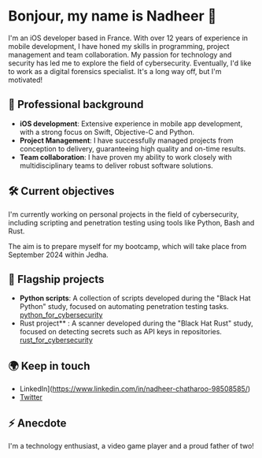 # Bonjour, my name is Nadheer 👋

I'm an iOS developer based in France. With over 12 years of experience in mobile development, I have honed my skills in programming, project management and team collaboration. My passion for technology and security has led me to explore the field of cybersecurity. Eventually, I'd like to work as a digital forensics specialist. It's a long way off, but I'm motivated!

## 💼 Professional background

- **iOS development**: Extensive experience in mobile app development, with a strong focus on Swift, Objective-C and Python.
- **Project Management**: I have successfully managed projects from conception to delivery, guaranteeing high quality and on-time results.
- **Team collaboration**: I have proven my ability to work closely with multidisciplinary teams to deliver robust software solutions.

## 🛠️ Current objectives

I'm currently working on personal projects in the field of cybersecurity, including scripting and penetration testing using tools like Python, Bash and Rust.

The aim is to prepare myself for my bootcamp, which will take place from September 2024 within Jedha.

## 📁 Flagship projects

- **Python scripts**: A collection of scripts developed during the "Black Hat Python" study, focused on automating penetration testing tasks. [python_for_cybersecurity](https://github.com/nchatharoo/python_for_cybersecurity)
- Rust project** : A scanner developed during the "Black Hat Rust" study, focused on detecting secrets such as API keys in repositories. [rust_for_cybersecurity](https://github.com/nchatharoo/rust_for_cybersecurity)

## 🌍 Keep in touch

- LinkedIn](https://www.linkedin.com/in/nadheer-chatharoo-98508585/)
- [Twitter](https://twitter.com/NadheerC)

## ⚡ Anecdote

I'm a technology enthusiast, a video game player and a proud father of two!
